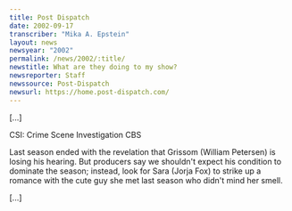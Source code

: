 ```yaml
---
title: Post Dispatch
date: 2002-09-17
transcriber: "Mika A. Epstein"
layout: news
newsyear: "2002"
permalink: /news/2002/:title/
newstitle: What are they doing to my show?
newsreporter: Staff
newssource: Post-Dispatch
newsurl: https://home.post-dispatch.com/
---
```


[...]

CSI: Crime Scene Investigation CBS

Last season ended with the revelation that Grissom (William Petersen) is losing his hearing. But producers say we shouldn't expect his condition to dominate the season; instead, look for Sara (Jorja Fox) to strike up a romance with the cute guy she met last season who didn't mind her smell.

[...]

